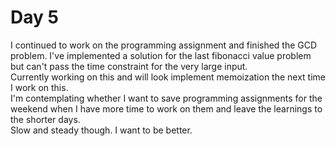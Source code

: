 # Day 5

I continued to work on the programming assignment and finished the GCD problem. I've implemented a solution for the last fibonacci value problem but can't pass the time constraint for the very large input. <br> Currently working on this and will look implement memoization the next time I work on this. 
<br> I'm contemplating whether I want to save programming assignments for the weekend when I have more time to work on them and leave the learnings to the shorter days. <br> Slow and steady though. I want to be better. 
